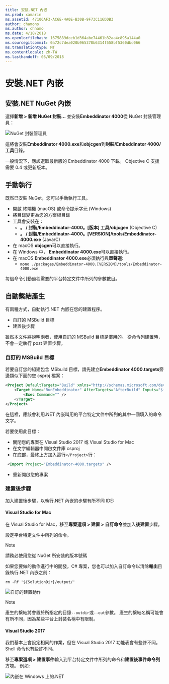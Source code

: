 ```yaml
---
title: 安裝.NET 內嵌
ms.prod: xamarin
ms.assetid: 47106AF3-AC6E-4A0E-B30B-9F73C116DDB3
author: chamons
ms.author: chhamo
ms.date: 4/18/2018
ms.openlocfilehash: 1675889dceb1d364abe74461b32aa4c895a144a0
ms.sourcegitcommit: 0a72c7dea020b965378b6314f558bf5360dbd066
ms.translationtype: MT
ms.contentlocale: zh-TW
ms.lasthandoff: 05/09/2018
---
```

# <a name="installing-net-embedding"></a>安裝.NET 內嵌

## <a name="installing-net-embedding-from-nuget"></a>安裝.NET NuGet 內嵌

選擇**新增 > 新增 NuGet 封裝...** 並安裝**Embeddinator 4000**從 NuGet 封裝管理員：

![NuGet 封裝管理員](images/visualstudionuget.png)

這將會安裝**Embeddinator 4000.exe**和**objcgen**到**封裝/Embeddinator 4000/工具**目錄。

一般情況下，應該選取最新版的 Embeddinator 4000 下載。 Objective C 支援需要 0.4 或更新版本。

## <a name="running-manually"></a>手動執行

既然已安裝 NuGet，您可以手動執行工具。

- 開啟 終端機 (macOS) 或命令提示字元 (Windows)
- 將目錄變更為您的方案根目錄
- 工具會安裝在：
    - **。 / 封裝/Embeddinator-4000。[版本] 工具/objcgen** (Objective C)
    - **。 / 封裝/Embeddinator-4000。[VERSION]/tools/Embeddinator-4000.exe** (Java/C) 
- 在 macOS **objcgen**可以直接執行。 
- 在 Windows 中， **Embeddinator 4000.exe**可以直接執行。
- 在 macOS **Embeddinator 4000.exe**必須執行與**單聲道**: 
    - `mono ./packages/Embeddinator-4000.[VERSION]/tools/Embeddinator-4000.exe`

每個命令引動過程需要的平台特定文件中所列的參數數目。

## <a name="automatic-binding-generation"></a>自動繫結產生

有兩種方式，自動執行.NET 內嵌在您的建置程序。

- 自訂的 MSBuild 目標
- 建置後步驟

雖然本文件將說明兩者，使用自訂的 MSBuild 目標是慣用的。 從命令列建置時，不會一定執行 post 建置步驟。

### <a name="custom-msbuild-targets"></a>自訂的 MSBuild 目標

若要自訂您的組建包含 MSbuild 目標，請先建立**Embeddinator 4000.targets**旁邊類似下面的您 csproj 檔案：

```xml
<Project DefaultTargets="Build" xmlns="http://schemas.microsoft.com/developer/msbuild/2003">
    <Target Name="RunEmbeddinator" AfterTargets="AfterBuild" Inputs="$(OutputPath)/$(AssemblyName).dll" Outputs="$(IntermediateOutputPath)/Embeddinator/$(AssemblyName).framework/$(AssemblyName)">
        <Exec Command="" />
    </Target>
</Project>
```

在這裡，應該會利用.NET 內嵌叫用的平台特定文件中所列的其中一個填入的命令文字。

若要使用此目標：

- 關閉您的專案在 Visual Studio 2017 或 Visual Studio for Mac
- 在文字編輯器中開啟文件庫 csproj
- 在底部，最終上方加入這行`</Project>`行：

```xml
 <Import Project="Embeddinator-4000.targets" />
```

- 重新開啟您的專案

### <a name="post-build-steps"></a>建置後步驟

加入建置後步驟，以執行.NET 內嵌的步驟有所不同 IDE:

#### <a name="visual-studio-for-mac"></a>Visual Studio for Mac

在 Visual Studio for Mac，移至**專案選項 > 建置 > 自訂命令**並加入**後建置**步驟。

設定平台特定文件中所列的命令。

> [!NOTE]
> 請務必使用您從 NuGet 所安裝的版本號碼

如果您要做的動作進行中的開發，C# 專案，您也可以加入自訂命令以清除**輸出**目錄執行.NET 內嵌之前：

```shell
rm -Rf '${SolutionDir}/output/'
```

![自訂的建置動作](images/visualstudiocustombuild.png)

> [!NOTE]
> 產生的繫結將會置於所指定的目錄`--outdir`或`--out`參數。 產生的繫結名稱可能會有所不同，因為某些平台上封裝名稱中有限制。

#### <a name="visual-studio-2017"></a>Visual Studio 2017

我們基本上會設定相同的作業，但在 Visual Studio 2017 功能表會有些許不同。 Shell 命令也有些許不同。

移至**專案選項 > 建置事件**輸入到平台特定文件中所列的命令和**建置後事件命令列**方塊。 例如: 

![內嵌在 Windows 上的.NET](images/visualstudiowindows.png)
